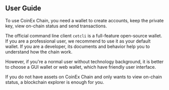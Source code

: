## User Guide

To use CoinEx Chain, you need a wallet to create accounts, keep the private key, view on-chain status and send transactions.

The official command line client `cetcli` is a full-feature open-source wallet. If you are a professional user, we recommend to use it as your default wallet. If you are a developer, its documents and behavior help you to understand how the chain work.

However, if you're a normal user without technology background, it is better to choose a GUI wallet or web wallet, which have friendly user interface.

If you do not have assets on CoinEx Chain and only wants to view on-chain status, a blockchain explorer is enough for you.

